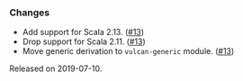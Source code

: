 ### Changes

- Add support for Scala 2.13. ([#13][#13])
- Drop support for Scala 2.11. ([#13][#13])
- Move generic derivation to `vulcan-generic` module. ([#13][#13])

[#13]: https://github.com/ovotech/vulcan/pull/13

Released on 2019-07-10.
